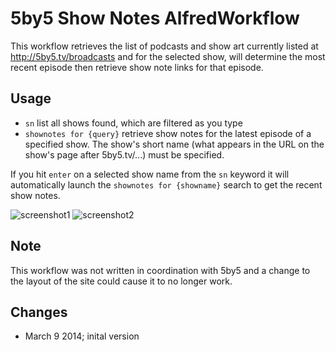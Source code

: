 # 5by5 Show Notes AlfredWorkflow

This workflow retrieves the list of podcasts and show art currently listed at http://5by5.tv/broadcasts and for the selected show, will determine the most recent episode then retrieve show note links for that episode.

## Usage

* `sn` list all shows found, which are filtered as you type 
* `shownotes for {query}` retrieve show notes for the latest episode of a specified show.  The show's short name (what appears in the URL on the show's page after 5by5.tv/...) must be specified.

If you hit `enter` on a selected show name from the `sn` keyword it will automatically launch the `shownotes for {showname}` search to get the recent show notes.

![screenshot1](https://raw.github.com/kmarchand/5by5sn/master/5by5sn-1.png "Screenshot1")
![screenshot2](https://raw.github.com/kmarchand/5by5sn/master/5by5sn-2.png "Screenshot2")

## Note

This workflow was not written in coordination with 5by5 and a change to the layout of the site could cause it to no longer work.


## Changes

* March  9 2014; inital version